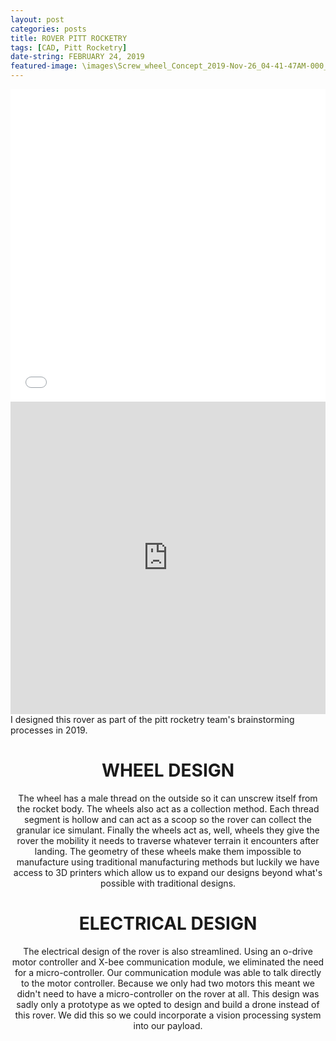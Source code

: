 ```yaml
---
layout: post
categories: posts
title: ROVER PITT ROCKETRY
tags: [CAD, Pitt Rocketry]
date-string: FEBRUARY 24, 2019
featured-image: \images\Screw_wheel_Concept_2019-Nov-26_04-41-47AM-000_CustomizedView17627388234_png_alpha (2).png
---
```


<center>
<iframe width="100%" height="500" src="//www.youtube.com/embed/VgxMuMOXEQs" frameborder="0" allowfullscreen></iframe>
</center>

<center>
<iframe width="100%" height="500" src="https://myhub.autodesk360.com/ue28a0a55/g/shares/SH919a0QTf3c32634dcfa232dacd9a110f5c?mode=embed" frameborder="0" allowfullscreen></iframe>
</center>

<left>
I designed this rover as part of the pitt rocketry team's brainstorming processes in 2019.
</left>

<center>
<H1>WHEEL DESIGN</H1>
<p>
The wheel has a male thread on the outside so it can unscrew itself from the rocket body. The wheels also act as a collection method. Each thread segment is hollow and can act as a scoop so the rover can collect the granular ice simulant. Finally the wheels act as, well, wheels they give the rover the mobility it needs to traverse whatever terrain it encounters after landing. The geometry of these wheels make them impossible to manufacture using traditional manufacturing methods but luckily we have access to 3D printers which allow us to expand our designs beyond what's possible with traditional designs.
</p>

<H1>ELECTRICAL DESIGN</H1>
<p>
The electrical design of the rover is also streamlined. Using an o-drive motor controller and X-bee communication module, we eliminated the need for a micro-controller. Our communication module was able to talk directly to the motor controller. Because we only had two motors this meant we didn't need to have a micro-controller on the rover at all. This design was sadly only a prototype as we opted to design and build a drone instead of this rover. We did this so we could incorporate a vision processing system into our payload. 
</p>

</center>